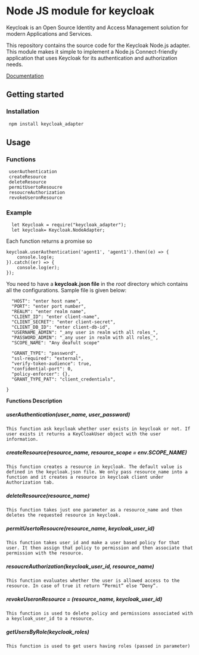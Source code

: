 
# Node JS module for keycloak
Keycloak is an Open Source Identity and Access Management solution for modern Applications and Services.

This repository contains the source code for the Keycloak Node.js adapter. This module makes it simple to implement a Node.js Connect-friendly application that uses Keycloak for its authentication and authorization needs.

[Documentation](https://www.keycloak.org/documentation.html)

## Getting started

### Installation 
```javascript
 npm install keycloak_adapter
 ```
 
## Usage

### Functions
```
 userAuthentication
 createResource
 deleteResource
 permitUsertoResoucre
 resoucreAuthorization
 revokeUseronResource
```
### Example

```
  let Keycloak = require("keycloak_adapter");
  let keycloak= Keycloak.NodeAdapter;
```

Each function returns a promise so

```
keycloak.userAuthentication('agent1', 'agent1').then((e) => {
    console.log(e;
}).catch((er) => {
    console.log(er);
});
```

You need to have a __keycloak.json file__ in the _root_ directory which contains all the configurations.
Sample file is given below:

```{
  "HOST": "enter host name",
  "PORT": "enter port number",
  "REALM": "enter realm name",
  "CLIENT_ID": "enter client-name",
  "CLIENT_SECRET": "enter client-secret",
  "CLIENT_DB_ID": "enter client-db-id",
  "USERNAME_ADMIN": "_any user in realm with all roles_",
  "PASSWORD_ADMIN": "_any user in realm with all roles_",
  "SCOPE_NAME": "Any deafult scope"
  
  "GRANT_TYPE": "password",
  "ssl-required": "external",
  "verify-token-audience": true,
  "confidential-port": 0,
  "policy-enforcer": {},
  "GRANT_TYPE_PAT": "client_credentials",
 
}
```
__Functions Description__

##### userAuthentication(user_name, user_password)
```
This function ask keycloak whether user exists in keycloak or not. If user exists it returns a KeyCloakUser object with the user information.
```

##### createResource(resource_name, resource_scope = env.SCOPE_NAME)
```
This function creates a resource in keycloak. The default value is defined in the keycloak.json file. We only pass resource_name into a function and it creates a resource in keycloak client under Authorization tab.
```
##### deleteResource(resource_name) 
```
This function takes just one parameter as a resource_name and then deletes the requested resource in keycloak.
```

##### permitUsertoResoucre(resource_name, keycloak_user_id)
```
This function takes user_id and make a user based policy for that user. It then assign that policy to permission and then associate that permission with the resource.
```

##### resoucreAuthorization(keycloak_user_id, resource_name) 
```
This function evaluates whether the user is allowed access to the resource. In case of true it return “Permit” else “Deny”.
```

##### revokeUseronResource = (resource_name, keycloak_user_id) 
```
This function is used to delete policy and permissions associated with a keycloak_user_id to a resource.
```
#####     getUsersByRole(keycloak_roles) 
```
This function is used to get users having roles (passed in parameter)